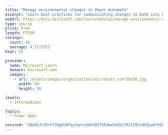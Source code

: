 ```yaml
---
title: "Manage environmental changes in Power Automate"
excerpt: "Learn best practices for communicating changes to Data Loss Prevention (DLP) policies, find out about how people are using Power Automate, discover who in your organization is creating and sharing flows, learn what connections are being used within your Power Automate environments, and observe how connections are established within your Power Automate environments."
webUrl: https://docs.microsoft.com/learn/modules/manage-environmental-changes/
type: course
price: Free
length: PT55M
ratings:
  count: 46
  average: 4.7173915
heat: 51

provider:
  name: Microsoft Learn
  domain: microsoft.com
  images:
    - url: /assets/images/organizations/microsoft.com-50x50.jpg
      width: 50
      height: 50

levels:
  - Intermediate

topics:
  - Power Apps

secured: "dQXAXJ+Z9+hYJOgdUOFqxfgo+xSdkGOZTdE4mwSoEb/CRJIZ9Ce0h2pa4+9GMBAdsvNh9HMtlLqZzqMLK+5gQBRq+oXxh92+LOQBZyJm0NnLPLaHlGShjABmC4MB3ZgpkzzDjEvu4J9LXc+87VDVn5LZPFUQmxZwOuY7Cm77v5FF0q3WZqHhsP7SPEqLkW3RNnKD2wo2csLiSYnIaRgxrC4uvEMGtsXSrFWenkLXAq+0A8al55sp1HwVbu+Fs2xAl7u8wvam6SlLTNFF4Gwmm92CFTzs6MplPMQpvpln7dMCtHgWSeM7j4kLPFEOOidshH7JdCj9mXXjdcJp40U75xduh9/8lF9atxRYFuZkYMQA6ZSX986EmY3WNcIuusBpeFngUEfRoBKgJvB8JvE9Hg==;sviZvWe6RxQbkkzoJ20A9A=="
---
```


